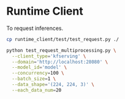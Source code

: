 # Runtime Client

To request inferences.

```bash
cp runtime_client/test/test_request.py ./

python test_request_multiprocessing.py \
  --client_type='kfserving' \
  --domain='http://localhost:28080' \
  --model_id='model' \
  --concurrency=100 \
  --batch_size=1 \
  --data_shape='(224, 224, 3)' \
  --each_data_num=20
```